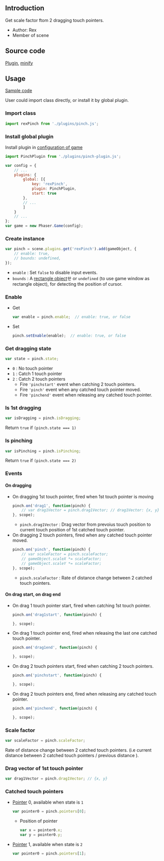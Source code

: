 ## Introduction

Get scale factor ftom 2 dragging touch pointers.

- Author: Rex
- Member of scene

## Source code

[Plugin](https://github.com/rexrainbow/phaser3-rex-notes/blob/master/plugins/pinch-plugin.js), [minify](https://github.com/rexrainbow/phaser3-rex-notes/blob/master/plugins/dist/rexpinchplugin.min.js)

## Usage

[Sample code](https://github.com/rexrainbow/phaser3-rex-notes/tree/master/examples/pinch)

User could import class directly, or install it by global plugin.

### Import class

```javascript
import rexPinch from './plugins/pinch.js';
```

### Install global plugin

Install plugin in [configuration of game](game.md#configuration)

```javascript
import PinchPlugin from './plugins/pinch-plugin.js';

var config = {
    // ...
    plugins: {
        global: [{
            key: 'rexPinch',
            plugin: PinchPlugin,
            start: true
        },
        // ...
        ]
    }
    // ...
};
var game = new Phaser.Game(config);
```

### Create instance

```javascript
var pinch = scene.plugins.get('rexPinch').add(gameObject, {
    // enable: true,
    // bounds: undefined,
});
```

- `enable` : Set `false` to disable input events.
- `bounds` : A [rectangle object](geom-rectangle.md)ㄝ or `undefined` (to use game window as rectangle object), for detecting the position of cursor.

### Enable

- Get
    ```javascript
    var enable = pinch.enable;  // enable: true, or false
    ```
- Set
    ```javascript
    pinch.setEnable(enable);  // enable: true, or false
    ```

### Get dragging state

```javascript
var state = pinch.state;
```

- `0` : No touch pointer
- `1` : Catch 1 touch pointer
- `2` : Catch 2 touch pointers
    - Fire `'pinchstart'` event when catching 2 touch pointers.
    - Fire `'pinch'` event when any catched touch pointer moved.
    - Fire `'pinchend'` event when releasing any catched touch pointer.    

### Is 1st dragging

```javascript
var isDragging = pinch.isDragging;
```

Return `true` if `(pinch.state === 1)`

### Is pinching

```javascript
var isPinching = pinch.isPinching;
```

Return `true` if `(pinch.state === 2)`

### Events

#### On dragging

- On dragging 1st touch pointer, fired when 1st touch pointer is moving
    ```javascript
    pinch.on('drag1', function(pinch) {
        // var drag1Vector = pinch.drag1Vector; // drag1Vector: {x, y}
    }, scope);
    ```
    - `pinch.drag1Vector` : Drag vector from prevoius touch position to current touch position of 1st catched touch pointer.
- On dragging 2 touch pointers, fired when any catched touch pointer moved.
    ```javascript
    pinch.on('pinch', function(pinch) {
        // var scaleFactor = pinch.scaleFactor;
        // gameObject.scaleX *= scaleFactor;
        // gameObject.scaleY *= scaleFactor;
    }, scope);
    ```
    - `pinch.scaleFactor` : Rate of distance change between 2 catched touch pointers.

#### On drag start, on drag end

- On drag 1 touch pointer start, fired when catching 1st touch pointer.
    ```javascript
    pinch.on('drag1start', function(pinch) {

    }, scope);
    ```
- On drag 1 touch pointer end, fired when releasing the last one catched touch pointer.
    ```javascript
    pinch.on('drag1end', function(pinch) {

    }, scope);
    ```
- On drag 2 touch pointers start, fired when catching 2 touch pointers.
    ```javascript
    pinch.on('pinchstart', function(pinch) {

    }, scope);
    ```
- On drag 2 touch pointers end, fired when releasing any catched touch pointer.
    ```javascript
    pinch.on('pinchend', function(pinch) {

    }, scope);
    ```

### Scale factor

```javascript
var scaleFactor = pinch.scaleFactor;
```

Rate of distance change between 2 catched touch pointers. 
(i.e current distance between 2 catched touch pointers / previous distance ).

### Drag vector of 1st touch pointer

```javascript
var drag1Vector = pinch.drag1Vector; // {x, y}
```

### Catched touch pointers

- [Pointer](touchevents.md#properties-of-point) 0, available when state is `1`
    ```javascript
    var pointer0 = pinch.pointers[0];
    ```
    - Position of pointer
        ```javascript
        var x = pointer0.x;
        var y = pointer0.y;
        ```
- [Pointer](touchevents.md#properties-of-point) 1, available when state is `2`
    ```javascript
    var pointer0 = pinch.pointers[1];
    ```